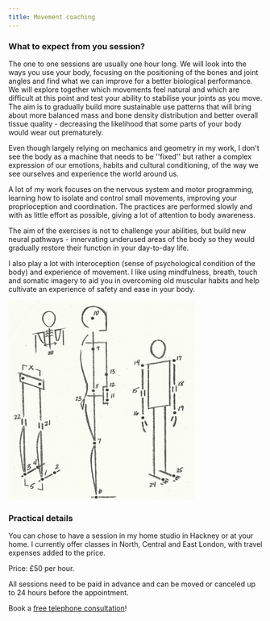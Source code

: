 ```yaml
---
title: Movement coaching
---
```


### What to expect from you session?

The one to one sessions are usually one hour long. We will look into the ways
you use your body, focusing on the positioning of the bones and joint angles and
find what we can improve for a better biological performance. We will explore
together which movements feel natural and which are difficult at this point and
test your ability to stabilise your joints as you move. The aim is to gradually
build more sustainable use patterns that will bring about more balanced mass and
bone density distribution and better overall tissue quality - decreasing the
likelihood that some parts of your body would wear out prematurely.

Even though largely relying on mechanics and geometry in my work, I don't see
the body as a machine that needs to be ''fixed'' but rather a complex expression
of our emotions, habits and cultural conditioning, of the way we see ourselves
and experience the world around us.

A lot of my work focuses on the nervous system and motor programming, learning
how to isolate and control small movements, improving your proprioception and
coordination. The practices are performed slowly and with as little effort as
possible, giving a lot of attention to body awareness.

The aim of the exercises is not to challenge your abilities, but build new
neural pathways - innervating underused areas of the body so they would
gradually restore their function in your day-to-day life.

I also play a lot with interoception (sense of psychological condition of the
body) and experience of movement. I like using mindfulness, breath, touch and
somatic imagery to aid you in overcoming old muscular habits and help cultivate
an experience of safety and ease in your body.

![Alignment points](alignment_points.jpg)

### Practical details

You can chose to have a session in my home studio in Hackney or at your home. I
currently offer classes in North, Central and East London, with travel expenses
added to the price.

Price: £50 per hour.

All sessions need to be paid in advance and can be moved or canceled up to 24
hours before the appointment.

Book a [free telephone consultation][1]!

[1]: mailto:ivana@movementkitchen.co.uk?subject=Free%20Telephone%20Consultation
